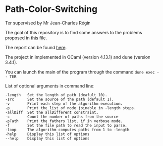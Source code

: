 # Path-Color-Switching
 Ter supervised by Mr Jean-Charles Régin

The goal of this repository is to find some answers to the problems proposed in [this](./readme/Problem%20Description.pdf) file.

The report can be found [here](report/.aux/main.pdf).

The project in implemented in OCaml (version $4.13.1$) and dune (version $3.4.1$).

You can launch the main of the program through the command `dune exec -- TER`

List of optional arguments in command line:
```
-length   Set the length of path (deafult 10).
-src      Set the source of the path (default 1).
-v        Print each step of the algorithm execution.
-p        Print the list of node joinable in -length steps.
-allDiff  Set the allDifferent constraint.
-c        Count the number of paths from the source
-pFath    Print the fathers list, if in verbose mode.
-f        Set the file path to read the input to parse.
-loop     The algorithm computes paths from 1 to -length
-help     Display this list of options
--help    Display this list of options
  ```